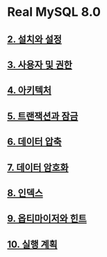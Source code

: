 # Real MySQL 8.0

## [2. 설치와 설정](./chapter02.md)

## [3. 사용자 및 권한](./chapter03.md)

## [4. 아키텍처](./chapter04.md)

## [5. 트랜잭션과 잠금](./chapter05.md)

## [6. 데이터 압축](./chapter06.md)

## [7. 데이터 암호화](./chapter07.md)

## [8. 인덱스](./chapter08.md)

## [9. 옵티마이저와 힌트](./chapter09.md)

## [10. 실행 계획](./chapter10.md)
